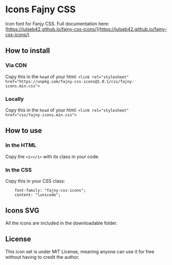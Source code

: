 
# Icons Fajny CSS
Icon font for Fanjy CSS. Full documentation here: [https://julseb42.github.io/fajny-css-icons/](https://julseb42.github.io/fajny-css-icons/)

## How to install
### Via CDN

Copy this in the `head` of your html:
`<link rel="stylesheet" href="https://unpkg.com/fajny-css-icons@1.0.1/css/fajny-icons.min.css">`

### Locally
Copy this in the `head` of your html:
`<link rel="stylesheet" href="css/fajny-icons.min.css">`

## How to use
### In the HTML
Copy the `<i></i>` with its class in your code.

### In the CSS
Copy this in your CSS class:
```
	font-family: "fajny-css-icons";
	content: "\unicode";
```

## Icons SVG
All the icons are included in the downloadable folder.

## License
This icon set is under MIT License, meaning anyone can use it for free without having to credit the author.